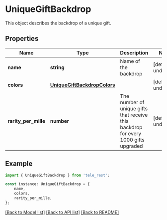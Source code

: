 # UniqueGiftBackdrop

This object describes the backdrop of a unique gift.

## Properties

Name | Type | Description | Notes
------------ | ------------- | ------------- | -------------
**name** | **string** | Name of the backdrop | [default to undefined]
**colors** | [**UniqueGiftBackdropColors**](UniqueGiftBackdropColors.md) |  | [default to undefined]
**rarity_per_mille** | **number** | The number of unique gifts that receive this backdrop for every 1000 gifts upgraded | [default to undefined]

## Example

```typescript
import { UniqueGiftBackdrop } from 'tele_rest';

const instance: UniqueGiftBackdrop = {
    name,
    colors,
    rarity_per_mille,
};
```

[[Back to Model list]](../README.md#documentation-for-models) [[Back to API list]](../README.md#documentation-for-api-endpoints) [[Back to README]](../README.md)

